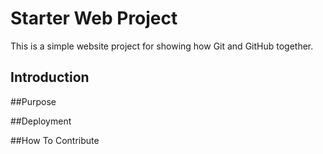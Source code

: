 # Starter Web Project

This is a simple website project for showing how Git and GitHub together.

## Introduction

##Purpose

##Deployment

##How To Contribute